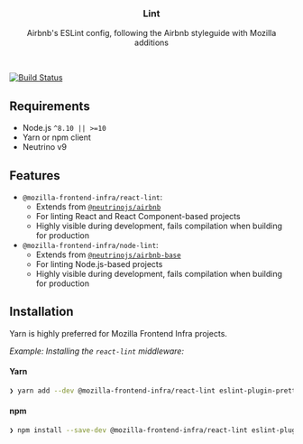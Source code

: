 <p align="center">
  <h3 align="center">Lint</h3>

  <p align="center">
    Airbnb's ESLint config, following the Airbnb styleguide with Mozilla additions
  </p>
</p>

<br>

[![Build Status][travis-image]][travis-url]

## Requirements

- Node.js `^8.10 || >=10`
- Yarn or npm client
- Neutrino v9

## Features

- `@mozilla-frontend-infra/react-lint`:
  - Extends from [`@neutrinojs/airbnb`](https://master.neutrinojs.org/packages/airbnb)
  - For linting React and React Component-based projects
  - Highly visible during development, fails compilation when building for production
- `@mozilla-frontend-infra/node-lint`:
  - Extends from [`@neutrinojs/airbnb-base`](https://master.neutrinojs.org/packages/airbnb-base)
  - For linting Node.js-based projects
  - Highly visible during development, fails compilation when building for production
  
## Installation

Yarn is highly preferred for Mozilla Frontend Infra projects.

_Example: Installing the `react-lint` middleware:_

#### Yarn

```bash
❯ yarn add --dev @mozilla-frontend-infra/react-lint eslint-plugin-prettier
```

#### npm

```bash
❯ npm install --save-dev @mozilla-frontend-infra/react-lint eslint-plugin-prettier
```

[travis-image]: https://travis-ci.org/mozilla-frontend-infra/lint.svg?branch=master
[travis-url]: https://travis-ci.com/mozilla-frontend-infra/lint
